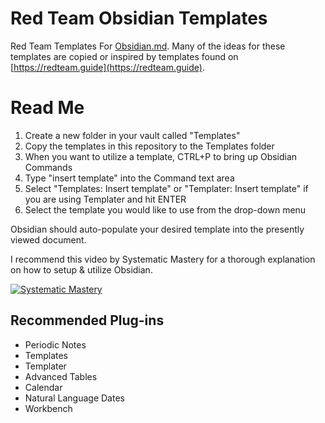 # Red Team Obsidian Templates

Red Team Templates For [Obsidian.md](https://obsidian.md). Many of the ideas for these templates are copied or inspired by templates found on [https://redteam.guide](https://redteam.guide). 

# Read Me

1. Create a new folder in your vault called "Templates"
2. Copy the templates in this repository to the Templates folder
3. When you want to utilize a template, CTRL+P to bring up Obsidian Commands
4. Type "insert template" into the Command text area
5. Select "Templates: Insert template" or "Templater: Insert template" if you are using Templater and hit ENTER
6. Select the template you would like to use from the drop-down menu

Obsidian should auto-populate your desired template into the presently viewed document. 

I recommend this video by Systematic Mastery for a thorough explanation on how to setup & utilize Obsidian. 

[![Systematic Mastery](https://i.ytimg.com/vi/t3Qr_rFfPc8/hqdefault.jpg)](https://www.youtube.com/watch?v=t3Qr_rFfPc8) 

## Recommended Plug-ins

- Periodic Notes
- Templates
- Templater
- Advanced Tables
- Calendar
- Natural Language Dates
- Workbench
